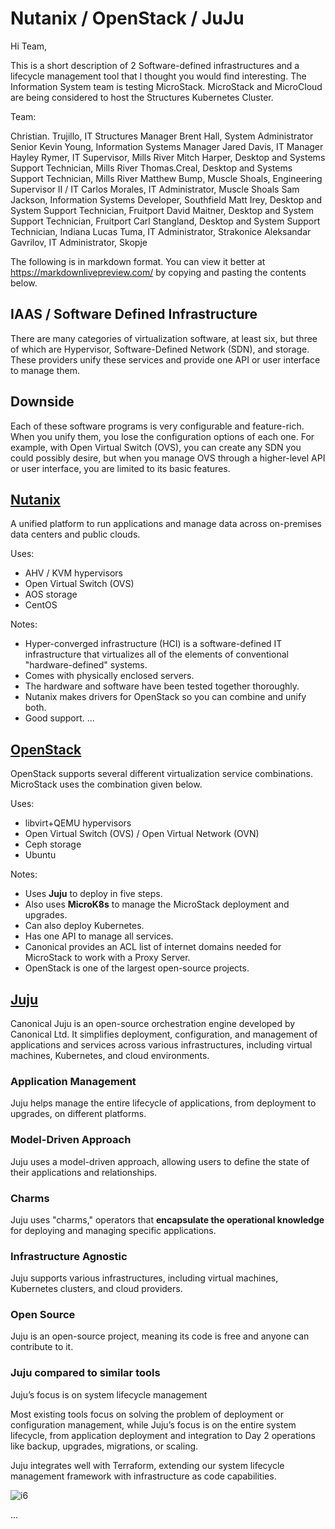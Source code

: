 
# Nutanix / OpenStack / JuJu

Hi Team,

This is a short description of 2 Software-defined infrastructures and a lifecycle management tool that I thought you would find interesting. The Information System team is testing MicroStack. MicroStack and MicroCloud are being considered to host the Structures Kubernetes Cluster.

Team:

Christian. Trujillo, IT Structures Manager
Brent Hall, System Administrator Senior
Kevin Young, Information Systems Manager
Jared Davis, IT Manager
Hayley Rymer, IT Supervisor, Mills River
Mitch Harper, Desktop and Systems Support Technician, Mills River
Thomas.Creal, Desktop and Systems Support Technician, Mills River
Matthew Bump, Muscle Shoals, Engineering Supervisor II / IT
Carlos Morales, IT Administrator, Muscle Shoals
Sam Jackson, Information Systems Developer, Southfield
Matt Irey, Desktop and System Support Technician, Fruitport
David Maitner,  Desktop and System Support Technician, Fruitport
Carl Stangland, Desktop and System Support Technician, Indiana
Lucas Tuma, IT Administrator, Strakonice
Aleksandar Gavrilov, IT Administrator, Skopje

The following is in markdown format. You can view it better at <https://markdownlivepreview.com/> by copying and pasting the contents below.

## IAAS / Software Defined Infrastructure

There are many categories of virtualization software, at least six, but three of which are Hypervisor, Software-Defined Network (SDN), and storage. These providers unify these services and provide one API or user interface to manage them.

## Downside

Each of these software programs is very configurable and feature-rich.  When you unify them, you lose the configuration options of each one. For example, with Open Virtual Switch (OVS), you can create any SDN you could possibly desire, but when you manage OVS through a higher-level API or user interface, you are limited to its basic features.

## **[Nutanix](https://www.nutanix.com/what-we-do#:~:text=Our%20software%2Ddefined%20infrastructure%20brings,secure%2C%20resilient%2C%20and%20adaptive.)**

A unified platform to run applications and manage data across on-premises data centers and public clouds.

Uses:

- AHV / KVM hypervisors
- Open Virtual Switch (OVS)
- AOS storage
- CentOS

Notes:

- Hyper-converged infrastructure (HCI) is a software-defined IT infrastructure that virtualizes all of the elements of conventional "hardware-defined" systems.
- Comes with physically enclosed servers.
- The hardware and software have been tested together thoroughly.
- Nutanix makes drivers for OpenStack so you can combine and unify both.
- Good support.
...

## **[OpenStack](https://www.openstack.org/#:~:text=Cloud%20Infrastructure%20for%20Virtual%20Machines,READ%20MORE)**

OpenStack supports several different virtualization service combinations. MicroStack uses the combination given below.

Uses:

- libvirt+QEMU hypervisors
- Open Virtual Switch (OVS) / Open Virtual Network (OVN)
- Ceph storage
- Ubuntu

Notes:

- Uses **Juju** to deploy in five steps.
- Also uses **MicroK8s** to manage the MicroStack deployment and upgrades.
- Can also deploy Kubernetes.
- Has one API to manage all services.
- Canonical provides an ACL list of internet domains needed for MicroStack to work with a Proxy Server.
- OpenStack is one of the largest open-source projects.

## **[Juju](https://juju.is/#:~:text=Revolutionise%20the%20speed%20and%20quality,on%20any%20infrastructure%20using%20charms.)**

Canonical Juju is an open-source orchestration engine developed by Canonical Ltd. It simplifies deployment, configuration, and management of applications and services across various infrastructures, including virtual machines, Kubernetes, and cloud environments.

### Application Management

Juju helps manage the entire lifecycle of applications, from deployment to upgrades, on different platforms.

### Model-Driven Approach

Juju uses a model-driven approach, allowing users to define the state of their applications and relationships.

### Charms

Juju uses "charms,"  operators that **encapsulate the operational knowledge** for deploying and managing specific applications.

### Infrastructure Agnostic

Juju supports various infrastructures, including virtual machines, Kubernetes clusters, and cloud providers.

### Open Source

Juju is an open-source project, meaning its code is free and anyone can contribute to it.

### Juju compared to similar tools

Juju’s focus is on system lifecycle management

Most existing tools focus on solving the problem of deployment or configuration management, while Juju’s focus is on the entire system lifecycle, from application deployment and integration to Day 2 operations like backup, upgrades, migrations, or scaling.

Juju integrates well with Terraform, extending our system lifecycle management framework with infrastructure as code capabilities.

![i6](https://res.cloudinary.com/canonical/image/fetch/f_auto,q_auto,fl_sanitize,w_1500,h_849/https://assets.ubuntu.com/v1/62922bad-How%20juju%20compares.svg)

...
